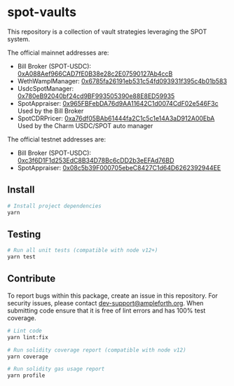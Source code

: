 # spot-vaults

This repository is a collection of vault strategies leveraging the SPOT system.

The official mainnet addresses are:

- Bill Broker (SPOT-USDC): [0xA088Aef966CAD7fE0B38e28c2E07590127Ab4ccB](https://etherscan.io/address/0xA088Aef966CAD7fE0B38e28c2E07590127Ab4ccB)
- WethWamplManager: [0x6785fa26191eb531c54fd093931f395c4b01b583](https://etherscan.io/address/0x6785fa26191eb531c54fd093931f395c4b01b583)
- UsdcSpotManager: [0x780eB92040bf24cd9BF993505390e88E8ED59935](https://etherscan.io/address/0x780eB92040bf24cd9BF993505390e88E8ED59935)
- SpotAppraiser: [0x965FBFebDA76d9AA11642C1d0074CdF02e546F3c](https://etherscan.io/address/0x965FBFebDA76d9AA11642C1d0074CdF02e546F3c) Used by the Bill Broker
- SpotCDRPricer: [0xa76df05BAb61444fa2C1c5c1e14A3aD912A00EbA](https://etherscan.io/address/0xa76df05BAb61444fa2C1c5c1e14A3aD912A00EbA) Used by the Charm USDC/SPOT auto manager

The official testnet addresses are:

- Bill Broker (SPOT-USDC): [0xc3f6D1F1d253EdC8B34D78Bc6cDD2b3eEFAd76BD](https://sepolia.etherscan.io/address/0xc3f6D1F1d253EdC8B34D78Bc6cDD2b3eEFAd76BD)
- SpotAppraiser: [0x08c5b39F000705ebeC8427C1d64D6262392944EE](https://sepolia.etherscan.io/address/0x08c5b39F000705ebeC8427C1d64D6262392944EE)

## Install

```bash
# Install project dependencies
yarn
```

## Testing

```bash
# Run all unit tests (compatible with node v12+)
yarn test
```

## Contribute

To report bugs within this package, create an issue in this repository.
For security issues, please contact dev-support@ampleforth.org.
When submitting code ensure that it is free of lint errors and has 100% test coverage.

```bash
# Lint code
yarn lint:fix

# Run solidity coverage report (compatible with node v12)
yarn coverage

# Run solidity gas usage report
yarn profile
```
